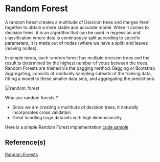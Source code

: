 # Random Forest

A random forest creates a multitude of Decision trees and merges them together to obtain a more stable and accurate model.
When it comes to decision trees, it is an algorithm that can be used in regression and classification where data is continuously split according to specific parameters, it is 
made out of nodes (where we have a split) and leaves (leaving nodes).

In simple terms, each random forest has multiple decision trees and the result is determined by the highest number of votes between the trees.
Random Forests are trained via the bagging method. Bagging or Bootstrap Aggregating, consists of randomly sampling subsets of
the training data, fitting a model to these smaller data sets, and aggregating the predictions.

![random_forest](../../docs/RandomForest.png)

Why use random forests ?
* Since we are creating a multitude of decision trees, it naturally incorporates cross validation
* Great handling large datasets with high dimensionality

Here is a simple Random Forest implementation [code sample](random_forest.py)

## Reference(s)
[Random Forests](https://link.springer.com/article/10.1023/A:1010933404324)